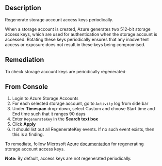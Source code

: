 ## Description

Regenerate storage account access keys periodically.

When a storage account is created, Azure generates two 512-bit storage access keys, which are used for authentication when the storage account is accessed. Rotating these keys periodically ensures that any inadvertent access or exposure does not result in these keys being compromised.

## Remediation

To check storage account keys are periodically regenerated:

## From Console

1. Login to Azure Storage Accounts
2. For each selected storage account, go to `Activity` log from side bar
3. Under **Timespan** drop-down, select Custom and choose Start time and End time such that it ranges 90 days
4. Enter `RegenerateKey` in the **Search text box**
5. Click **Apply**
6. It should list out all RegenerateKey events. If no such event exists, then this is a finding.

To remediate, follow Microsoft Azure [documentation](https://docs.microsoft.com/en-us/azure/storage/common/storage-create-storage-account#regenerate-storage-access-keys) for regenerating storage account access keys.

**Note:** By default, access keys are not regenerated periodically.
